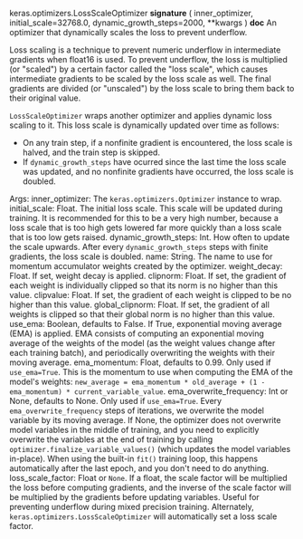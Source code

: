 keras.optimizers.LossScaleOptimizer
__signature__
(
  inner_optimizer,
  initial_scale=32768.0,
  dynamic_growth_steps=2000,
  **kwargs
)
__doc__
An optimizer that dynamically scales the loss to prevent underflow.

Loss scaling is a technique to prevent numeric underflow in intermediate
gradients when float16 is used. To prevent underflow, the loss is multiplied
(or "scaled") by a certain factor called the "loss scale", which causes
intermediate gradients to be scaled by the loss scale as well. The final
gradients are divided (or "unscaled") by the loss scale to bring them back
to their original value.

`LossScaleOptimizer` wraps another optimizer and applies dynamic loss
scaling to it. This loss scale is dynamically updated over time as follows:
- On any train step, if a nonfinite gradient is encountered, the loss scale
  is halved, and the train step is skipped.
- If `dynamic_growth_steps` have ocurred since the last time the loss scale
  was updated, and no nonfinite gradients have occurred, the loss scale
  is doubled.

Args:
    inner_optimizer: The `keras.optimizers.Optimizer` instance to wrap.
    initial_scale: Float. The initial loss scale. This scale will be updated
        during training. It is recommended for this to be a very high
        number, because a loss scale that is too high gets lowered far more
        quickly than a loss scale that is too low gets raised.
    dynamic_growth_steps: Int. How often to update the scale upwards. After
        every `dynamic_growth_steps` steps with finite gradients, the
        loss scale is doubled.
    name: String. The name to use
      for momentum accumulator weights created by
      the optimizer.
    weight_decay: Float. If set, weight decay is applied.
    clipnorm: Float. If set, the gradient of each weight is individually
      clipped so that its norm is no higher than this value.
    clipvalue: Float. If set, the gradient of each weight is clipped to be
      no higher than this value.
    global_clipnorm: Float. If set, the gradient of all weights is clipped
      so that their global norm is no higher than this value.
    use_ema: Boolean, defaults to False. If True, exponential moving average
      (EMA) is applied. EMA consists of computing an exponential moving
      average of the weights of the model (as the weight values change after
      each training batch), and periodically overwriting the weights with
      their moving average.
    ema_momentum: Float, defaults to 0.99. Only used if `use_ema=True`.
      This is the momentum to use when computing
      the EMA of the model's weights:
      `new_average = ema_momentum * old_average + (1 - ema_momentum) *
      current_variable_value`.
    ema_overwrite_frequency: Int or None, defaults to None. Only used if
      `use_ema=True`. Every `ema_overwrite_frequency` steps of iterations,
      we overwrite the model variable by its moving average.
      If None, the optimizer
      does not overwrite model variables in the middle of training, and you
      need to explicitly overwrite the variables at the end of training
      by calling `optimizer.finalize_variable_values()`
      (which updates the model
      variables in-place). When using the built-in `fit()` training loop,
      this happens automatically after the last epoch,
      and you don't need to do anything.
    loss_scale_factor: Float or `None`. If a float, the scale factor will
      be multiplied the loss before computing gradients, and the inverse of
      the scale factor will be multiplied by the gradients before updating
      variables. Useful for preventing underflow during mixed precision
      training. Alternately, `keras.optimizers.LossScaleOptimizer` will
      automatically set a loss scale factor.
